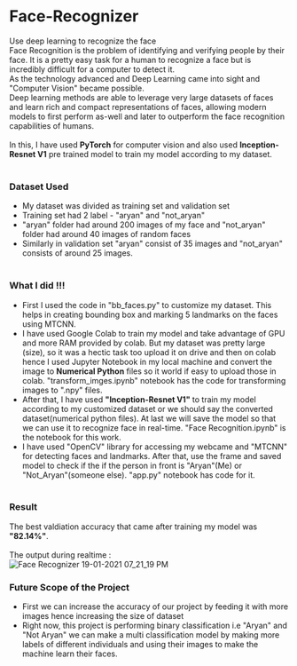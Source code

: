 # Face-Recognizer
Use deep learning to recognize the face <br>
Face Recognition is the problem of identifying and verifying people by their face. It is a pretty easy task for a human to recognize a face but is incredibly difficult for a computer
to detect it.<br>
As the technology advanced and Deep Learning came into sight and "Computer Vision" became possible. <br>
Deep learning methods are able to leverage very large datasets of faces and learn rich and compact representations of faces, allowing modern models to first perform as-well 
and later to outperform the face recognition capabilities of humans.<br><br>
In this, I have used  **PyTorch** for computer vision and also used **Inception-Resnet V1** pre trained model to train my model according to my dataset.<br><br>

### Dataset Used<br>
- My dataset was divided as training set and validation set
- Training set had 2 label - "aryan" and "not_aryan"
- "aryan" folder had around 200 images of my face and "not_aryan" folder had around 40 images of random faces
- Similarly in validation set "aryan" consist of 35 images and "not_aryan" consists of around 25 images.
<br><br>
### What I did !!!<br>
- First I used the code in "bb_faces.py" to customize my dataset. This helps in creating bounding box and marking 5 landmarks on the faces using MTCNN. 
- I have used Google Colab to train my model and take advantage of GPU and more RAM provided by colab. But my dataset was pretty large (size), so it was a hectic task too upload it
on drive and then on colab hence I used Jupyter Notebook in my local machine and convert the image to **Numerical Python** files so it world if easy to upload those in colab. "transform_imges.ipynb" 
notebook has the code for transforming images to ".npy" files.
- After that, I have used **"Inception-Resnet V1"** to train my model according to my customized dataset or we should say the converted dataset(numerical python files). At last we will
save the model so that we can use it to recognize face in real-time. "Face Recognition.ipynb" is the notebook for this work.
- I have used "OpenCV" library for accessing my webcame and "MTCNN" for detecting faces and landmarks. After that, use the frame and saved model to check if the if the person in front is "Aryan"(Me) or 
"Not_Aryan"(someone else). "app.py" notebook has code for it.
<br><br>
### Result<br>
The best valdiation accuracy that came after training my model was **"82.14%"**.<br><br>
The output during realtime : <br>
![Face Recognizer 19-01-2021 07_21_19 PM](https://user-images.githubusercontent.com/50714723/105043888-1938b480-5a8c-11eb-9aae-6d429c80256a.png)
<br>
### Future Scope of the Project<br>
- First we can increase the accuracy of our project by feeding it with more images hence increasing the size of dataset
- Right now, this project is performing binary classification i.e "Aryan" and "Not Aryan" we can make a multi classification model by making more labels of different individuals and 
using their images to make the machine learn their faces.
